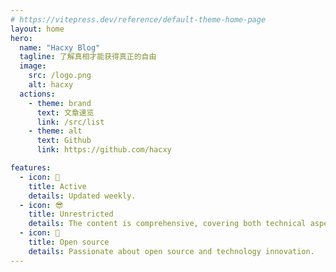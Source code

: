 ```yaml
---
# https://vitepress.dev/reference/default-theme-home-page
layout: home
hero:
  name: "Hacxy Blog"
  tagline: 了解真相才能获得真正的自由
  image:
    src: /logo.png
    alt: hacxy
  actions:
    - theme: brand
      text: 文章速览
      link: /src/list
    - theme: alt
      text: Github
      link: https://github.com/hacxy

features:
  - icon: 🥳️
    title: Active
    details: Updated weekly.
  - icon: 😎
    title: Unrestricted
    details: The content is comprehensive, covering both technical aspects and real-life experiences.
  - icon: 🤩
    title: Open source
    details: Passionate about open source and technology innovation.
---
```

